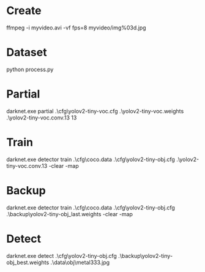 # Create

ffmpeg -i myvideo.avi -vf fps=8 myvideo/img%03d.jpg

# Dataset

python process.py

# Partial

darknet.exe partial .\cfg\yolov2-tiny-voc.cfg .\yolov2-tiny-voc.weights .\yolov2-tiny-voc.conv.13 13

# Train

darknet.exe detector train .\cfg\coco.data .\cfg\yolov2-tiny-obj.cfg .\yolov2-tiny-voc.conv.13 -clear -map

# Backup

darknet.exe detector train .\cfg\coco.data .\cfg\yolov2-tiny-obj.cfg .\backup\yolov2-tiny-obj_last.weights -clear -map

# Detect

darknet.exe detect .\cfg\yolov2-tiny-obj.cfg .\backup\yolov2-tiny-obj_best.weights .\data\obj\metal333.jpg
